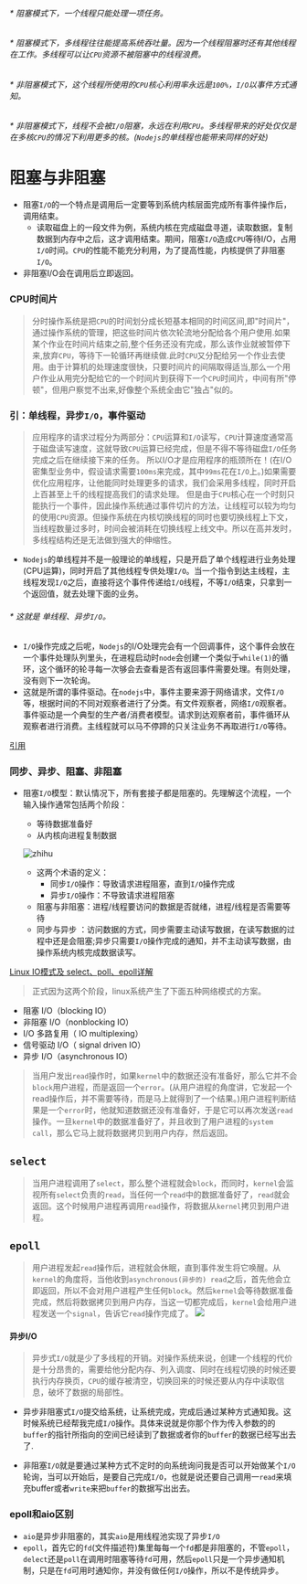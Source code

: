 ###### * 阻塞模式下，一个线程只能处理一项任务。
######  * 阻塞模式下，多线程往往能提高系统吞吐量。因为一个线程阻塞时还有其他线程在工作。多线程可以让`CPU`资源不被阻塞中的线程浪费。

###### * 非阻塞模式下，这个线程所使用的`CPU`核心利用率永远是`100%`，`I/O`以事件方式通知。
######  * 非阻塞模式下，线程不会被`I/O`阻塞，永远在利用`CPU`。多线程带来的好处仅仅是在多核`CPU`的情况下利用更多的核。(`Nodejs`的单线程也能带来同样的好处)
  
# 阻塞与非阻塞
* 阻塞`I/O`的一个特点是调用后一定要等到系统内核层面完成所有事件操作后，调用结束。
  * 读取磁盘上的一段文件为例，系统内核在完成磁盘寻道，读取数据，复制数据到内存中之后，这才调用结束。期间，阻塞`I/O`造成`CPU`等待I/O，占用`I/O`时间。`CPU`的性能不能充分利用，为了提高性能，内核提供了非阻塞`I/O`。
* 非阻塞I/O会在调用后立即返回。
### CPU时间片
> 分时操作系统是把`CPU`的时间划分成长短基本相同的时间区间,即"时间片"，通过操作系统的管理，把这些时间片依次轮流地分配给各个用户使用.如果某个作业在时间片结束之前,整个任务还没有完成，那么该作业就被暂停下来,放弃`CPU`，等待下一轮循环再继续做.此时`CPU`又分配给另一个作业去使用。由于计算机的处理速度很快，只要时间片的间隔取得适当,那么一个用户作业从用完分配给它的一个时间片到获得下一个`CPU`时间片，中间有所"停顿"，但用户察觉不出来,好像整个系统全由它"独占"似的。

### 引：单线程，异步`I/O`，事件驱动
>  应用程序的请求过程分为两部分：`CPU`运算和`I/O`读写，`CPU`计算速度通常高于磁盘读写速度，这就导致`CPU`运算已经完成，但是不得不等待磁盘`I/O`任务完成之后在继续接下来的任务。
所以I/O才是应用程序的瓶颈所在！(在I/O密集型业务中，假设请求需要`100ms`来完成，其中`99ms`花在`I/O`上。)如果需要优化应用程序，让他能同时处理更多的请求，我们会采用多线程，同时开启上百甚至上千的线程提高我们的请求处理。
但是由于`CPU`核心在一个时刻只能执行一个事件，因此操作系统通过事件切片的方法，让线程可以较为均匀的使用`CPU`资源。但操作系统在内核切换线程的同时也要切换线程上下文，当线程数量过多时，时间会被消耗在切换线程上线文中。所以在高并发时，多线程结构还是无法做到强大的伸缩性。

* `Nodejs`的单线程并不是一般理论的单线程，只是开启了单个线程进行业务处理(CPU运算)，同时开启了其他线程专供处理`I/O`。当一个指令到达主线程，主线程发现`I/O`之后，直接将这个事件传递给`I/O`线程，不等`I/O`结束，只拿到一个返回值，就去处理下面的业务。
###### * 这就是 单线程、异步`I/O`。
* `I/O`操作完成之后呢，`Nodejs`的I/O处理完会有一个回调事件，这个事件会放在一个事件处理队列里头，在进程启动时`node`会创建一个类似于`while(1)`的循环，这个循环的轮寻每一次够会去查看是否有返回事件需要处理。有则处理，没有则下一次轮询。
* 这就是所谓的事件驱动。在`nodejs`中，事件主要来源于网络请求，文件`I/O`等，根据时间的不同对观察者进行了分类。有文件观察者，网络`I/O`观察者。事件驱动是一个典型的生产者/消费者模型。请求到达观察者前，事件循环从观察者进行消费。主线程就可以马不停蹄的只关注业务不再取进行`I/O`等待。

[引用](https://www.zhihu.com/question/19732473)
### 同步、异步、阻塞、非阻塞

* 阻塞`I/O`模型：默认情况下，所有套接子都是阻塞的。先理解这个流程，一个输入操作通常包括两个阶段：
  * 等待数据准备好
  * 从内核向进程复制数据
  
  ![zhihu](https://pic4.zhimg.com/8244d924a12eaf42d61b41718c559bff_b.jpg)
  * 这两个术语的定义：
    * 同步`I/O`操作：导致请求进程阻塞，直到`I/O`操作完成
    * 异步`I/O`操作：不导致请求进程阻塞
  * 阻塞与非阻塞：进程/线程要访问的数据是否就绪，进程/线程是否需要等待
  * 同步与异步  ：访问数据的方式，同步需要主动读写数据，在读写数据的过程中还是会阻塞;异步只需要`I/O`操作完成的通知，并不主动读写数据，由操作系统内核完成数据读写。

[Linux IO模式及 select、poll、epoll详解](https://segmentfault.com/a/1190000003063859)
> 正式因为这两个阶段，linux系统产生了下面五种网络模式的方案。
- 阻塞 I/O（blocking IO）
- 非阻塞 I/O（nonblocking IO）
- I/O 多路复用（ IO multiplexing）
- 信号驱动 I/O（ signal driven IO）
- 异步 I/O（asynchronous IO）

> 当用户发出`read`操作时，如果`kernel`中的数据还没有准备好，那么它并不会`block`用户进程，而是返回一个`error`。(从用户进程的角度讲，它发起一个read操作后，并不需要等待，而是马上就得到了一个结果。)用户进程判断结果是一个`error`时，他就知道数据还没有准备好，于是它可以再次发送`read`操作。一旦`kernel`中的数据准备好了，并且收到了用户进程的`system call`，那么它马上就将数据拷贝到用户内存，然后返回。

## `select`
  > 当用户进程调用了`select`，那么整个进程就会`block`，而同时，`kernel`会监视所有`select`负责的`read`，当任何一个`read`中的数据准备好了，`read`就会返回。这个时候用户进程再调用`read`操作，将数据从`kernel`拷贝到用户进程。
  
## `epoll`
  > 用户进程发起`read`操作后，进程就会休眠，直到事件发生将它唤醒。从`kernel`的角度将，当他收到`asynchronous(异步的) read`之后，首先他会立即返回，所以不会对用户进程产生任何`block`。然后`kernel`会等待数据准备完成，然后将数据拷贝到用户内存，当这一切都完成后，`kernel`会给用户进程发送一个`signal`，告诉它`read`操作完成了。
![](https://pic2.zhimg.com/7d3eb389b7724878bd7e12ebc6dbcdb5_b.jpg)

#### 异步I/O
> 异步式`I/O`就是少了多线程的开销。对操作系统来说，创建一个线程的代价是十分昂贵的，需要给他分配内存、列入调度、同时在线程切换的时候还要执行内存换页，`CPU`的缓存被清空，切换回来的时候还要从内存中读取信息，破坏了数据的局部性。

* 异步非阻塞式`I/O`提交给系统，让系统完成，完成后通过某种方式通知我。这时候系统已经帮我完成`I/O`操作。具体来说就是你那个作为传入参数的的`buffer`的指针所指向的空间已经读到了数据或者你的`buffer`的数据已经写出去了.

* 非阻塞`I/O`就是要通过某种方式不定时的向系统询问我是否可以开始做某个`I/O`轮询，当可以开始后，是要自己完成`I/O`，也就是说还要自己调用一`read`来填充buffer或者`write`来把`buffer`的数据写出出去。

### epoll和aio区别
* `aio`是异步非阻塞的，其实`aio`是用线程池实现了异步`I/O`
* `epoll`，首先它的`fd`(文件描述符)集里每每一个`fd`都是非阻塞的，不管`epoll`，`delect`还是`poll`在调用时阻塞等待`fd`可用，然后`epoll`只是一个异步通知机制，只是在`fd`可用时通知你，并没有做任何`I/O`操作，所以不是传统异步。
